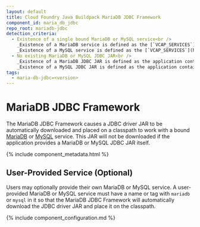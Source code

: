 ```yaml
---
layout: default
title: Cloud Foundry Java Buildpack MariaDB JDBC Framework
component_id: maria_db_jdbc
repo_root: mariadb-jdbc
detection_criteria:
  - Existence of a single bound MariaDB or MySQL service<br />
    _Existence of a MariaDB service is defined as the [`VCAP_SERVICES`](http://docs.cloudfoundry.com/docs/using/deploying-apps/environment-variable.html#VCAP_SERVICES) payload containing a service who's name, label or tag has `mariadb` as a substring_<br />
    _Existence of a MySQL service is defined as the [`VCAP_SERVICES`](http://docs.cloudfoundry.com/docs/using/deploying-apps/environment-variable.html#VCAP_SERVICES) payload containing a service who's name, label or tag has `mysql` as a substring_
  - No existing MariaDB or MySQL JDBC JAR<br />
    _Existence of a MariaDB JDBC JAR is defined as the application containing a JAR who's name matches `mariadb-java-client*.jar`_<br />
    _Existence of a MySQL JDBC JAR is defined as the application containing a JAR who's name matches `mysql-connector-java*.jar`_
tags:
  - maria-db-jdbc=<version>
---
```


# MariaDB JDBC Framework
The MariaDB JDBC Framework causes a JDBC driver JAR to be automatically downloaded and placed on a classpath to work with a bound [MariaDB][ma] or [MySQL][my] service.  This JAR will not be downloaded if the application provides a MariaDB or MySQL JDBC JAR itself.

{% include component_metadata.html %}

## User-Provided Service (Optional)
Users may optionally provide their own MariaDB or MySQL service. A user-provided MariaDB or MySQL service must have a name or tag with `mariadb` or `mysql` in it so that the MariaDB JDBC Framework will automatically download the JDBC driver JAR and place it on the classpath.

{% include component_configuration.md %}

[ma]: https://mariadb.com
[my]: http://www.mysql.org
